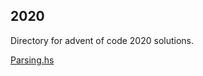 ## 2020

Directory for advent of code 2020 solutions.

[Parsing.hs](http://cs.nott.ac.uk/~pszgmh/Parsing.hs)
